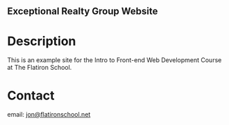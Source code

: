 Exceptional Realty Group Website
---

# Description

This is an example site for the Intro to Front-end Web Development Course at The Flatiron School.

# Contact

email: jon@flatironschool.net